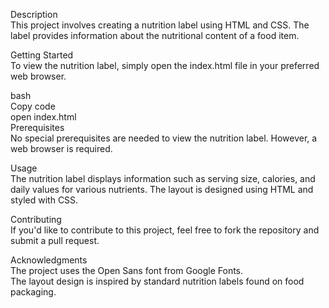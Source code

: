 Description<br>
This project involves creating a nutrition label using HTML and CSS. The label provides information about the nutritional content of a food item.

Getting Started<br>
To view the nutrition label, simply open the index.html file in your preferred web browser.

bash<br>
Copy code<br>
open index.html<br>
Prerequisites<br>
No special prerequisites are needed to view the nutrition label. However, a web browser is required.<br>

Usage<br>
The nutrition label displays information such as serving size, calories, and daily values for various nutrients. The layout is designed using HTML and styled with CSS.<br>

Contributing<br>
If you'd like to contribute to this project, feel free to fork the repository and submit a pull request.<br>


Acknowledgments<br>
The project uses the Open Sans font from Google Fonts.<br>
The layout design is inspired by standard nutrition labels found on food packaging.<br>
